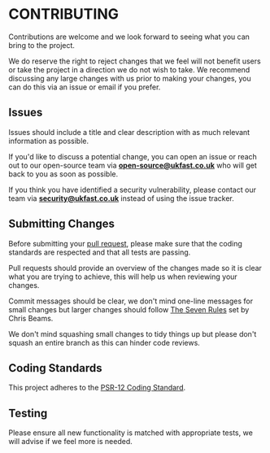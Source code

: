 CONTRIBUTING
============

Contributions are welcome and we look forward to seeing what you can bring to the project.

We do reserve the right to reject changes that we feel will not benefit users or take the project in a direction we do not wish to take. 
We recommend discussing any large changes with us prior to making your changes, you can do this via an issue or email if you prefer.


Issues
------

Issues should include a title and clear description with as much relevant information as possible.

If you'd like to discuss a potential change, you can open an issue or reach out to our open-source team via **open-source@ukfast.co.uk** who will get back to you as soon as possible.

If you think you have identified a security vulnerability, please contact our team via **security@ukfast.co.uk** instead of using the issue tracker.


Submitting Changes
------------------

Before submitting your [pull request](https://help.github.com/en/articles/about-pull-requests),
please make sure that the coding standards are respected and that all tests are passing. 

Pull requests should provide an overview of the changes made so it is clear what you are trying to achieve, this will help us when reviewing your changes.

Commit messages should be clear, we don't mind one-line messages for small changes 
but larger changes should follow [The Seven Rules](https://chris.beams.io/posts/git-commit/) set by Chris Beams. 

We don't mind squashing small changes to tidy things up but please don't squash an entire branch as this can hinder code reviews.


Coding Standards
---------------

This project adheres to the [PSR-12 Coding Standard](https://www.php-fig.org/psr/psr-12/).


Testing
-------

Please ensure all new functionality is matched with appropriate tests, we will advise if we feel more is needed.
